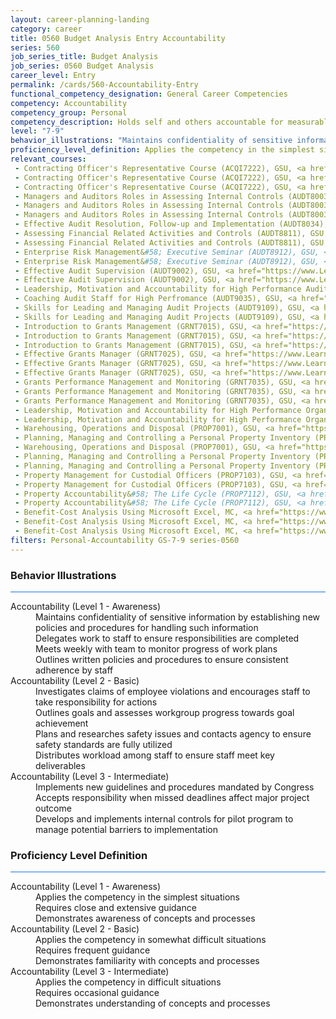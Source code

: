 ```yaml
---
layout: career-planning-landing
category: career
title: 0560 Budget Analysis Entry Accountability
series: 560
job_series_title: Budget Analysis
job_series: 0560 Budget Analysis
career_level: Entry
permalink: /cards/560-Accountability-Entry
functional_competency_designation: General Career Competencies
competency: Accountability
competency_group: Personal
competency_description: Holds self and others accountable for measurable high-quality, timely, and cost-effective results; determines objectives, sets priorities, and delegates work; accepts responsibility for mistakes; complies with established control systems and rules.
level: "7-9"
behavior_illustrations: "Maintains confidentiality of sensitive information by establishing new policies and procedures for handling such information ? Delegates work to staff to ensure responsibilities are completed ? Meets weekly with team to monitor progress of work plans ? Outlines written policies and procedures to ensure consistent adherence by staff ? Investigates claims of employee violations and encourages staff to take responsibility for actions ? Outlines goals and assesses workgroup progress towards goal achievement ? Plans and researches safety issues and contacts agency to ensure safety standards are fully utilized ? Distributes workload among staff to ensure staff meet key deliverables ? Implements new guidelines and procedures mandated by Congress ? Accepts responsibility when missed deadlines affect major project outcome ? Develops and implements internal controls for pilot program to manage potential barriers to implementation"
proficiency_level_definition: Applies the competency in the simplest situations ? Requires close and extensive guidance ? Demonstrates awareness of concepts and processes ? Applies the competency in somewhat difficult situations ? Requires frequent guidance ? Demonstrates familiarity with concepts and processes  ? Applies the competency in difficult situations ? Requires occasional guidance ? Demonstrates understanding of concepts and processes
relevant_courses: 
 - Contracting Officer's Representative Course (ACQI7222), GSU, <a href="https://www.LearnAtGSUSA.com/ACQI7225">https://www.LearnAtGSUSA.com/ACQI7225</a>
 - Contracting Officer's Representative Course (ACQI7222), GSU, <a href="https://www.LearnAtGSUSA.com/ACQI7229">https://www.LearnAtGSUSA.com/ACQI7229</a>
 - Contracting Officer's Representative Course (ACQI7222), GSU, <a href="https://www.LearnAtGSUSA.com/ACQI7233">https://www.LearnAtGSUSA.com/ACQI7233</a>
 - Managers and Auditors Roles in Assessing Internal Controls (AUDT8003), GSU, <a href="https://www.LearnAtGSUSA.com/AUDT8006">https://www.LearnAtGSUSA.com/AUDT8006</a>
 - Managers and Auditors Roles in Assessing Internal Controls (AUDT8003), GSU, <a href="https://www.LearnAtGSUSA.com/AUDT8010">https://www.LearnAtGSUSA.com/AUDT8010</a>
 - Managers and Auditors Roles in Assessing Internal Controls (AUDT8003), GSU, <a href="https://www.LearnAtGSUSA.com/AUDT8014">https://www.LearnAtGSUSA.com/AUDT8014</a>
 - Effective Audit Resolution, Follow-up and Implementation (AUDT8034), GSU, <a href="https://www.LearnAtGSUSA.com/AUDT8037">https://www.LearnAtGSUSA.com/AUDT8037</a>
 - Assessing Financial Related Activities and Controls (AUDT8811), GSU, <a href="https://www.LearnAtGSUSA.com/AUDT8814">https://www.LearnAtGSUSA.com/AUDT8814</a>
 - Assessing Financial Related Activities and Controls (AUDT8811), GSU, <a href="https://www.LearnAtGSUSA.com/AUDT8818">https://www.LearnAtGSUSA.com/AUDT8818</a>
 - Enterprise Risk Management&#58; Executive Seminar (AUDT8912), GSU, <a href="https://www.LearnAtGSUSA.com/AUDT8915">https://www.LearnAtGSUSA.com/AUDT8915</a>
 - Enterprise Risk Management&#58; Executive Seminar (AUDT8912), GSU, <a href="https://www.LearnAtGSUSA.com/AUDT8919">https://www.LearnAtGSUSA.com/AUDT8919</a>
 - Effective Audit Supervision (AUDT9002), GSU, <a href="https://www.LearnAtGSUSA.com/AUDT9005">https://www.LearnAtGSUSA.com/AUDT9005</a>
 - Effective Audit Supervision (AUDT9002), GSU, <a href="https://www.LearnAtGSUSA.com/AUDT9009">https://www.LearnAtGSUSA.com/AUDT9009</a>
 - Leadership, Motivation and Accountability for High Performance Audit Organizations (AUDT9010), GSU, <a href="https://www.LearnAtGSUSA.com/AUDT9013">https://www.LearnAtGSUSA.com/AUDT9013</a>
 - Coaching Audit Staff for High Perfromance (AUDT9035), GSU, <a href="https://www.LearnAtGSUSA.com/AUDT9038">https://www.LearnAtGSUSA.com/AUDT9038</a>
 - Skills for Leading and Managing Audit Projects (AUDT9109), GSU, <a href="https://www.LearnAtGSUSA.com/AUDT9112">https://www.LearnAtGSUSA.com/AUDT9112</a>
 - Skills for Leading and Managing Audit Projects (AUDT9109), GSU, <a href="https://www.LearnAtGSUSA.com/AUDT9116">https://www.LearnAtGSUSA.com/AUDT9116</a>
 - Introduction to Grants Management (GRNT7015), GSU, <a href="https://www.LearnAtGSUSA.com/GRNT7018">https://www.LearnAtGSUSA.com/GRNT7018</a>
 - Introduction to Grants Management (GRNT7015), GSU, <a href="https://www.LearnAtGSUSA.com/GRNT7022">https://www.LearnAtGSUSA.com/GRNT7022</a>
 - Introduction to Grants Management (GRNT7015), GSU, <a href="https://www.LearnAtGSUSA.com/GRNT7026">https://www.LearnAtGSUSA.com/GRNT7026</a>
 - Effective Grants Manager (GRNT7025), GSU, <a href="https://www.LearnAtGSUSA.com/GRNT7028">https://www.LearnAtGSUSA.com/GRNT7028</a>
 - Effective Grants Manager (GRNT7025), GSU, <a href="https://www.LearnAtGSUSA.com/GRNT7032">https://www.LearnAtGSUSA.com/GRNT7032</a>
 - Effective Grants Manager (GRNT7025), GSU, <a href="https://www.LearnAtGSUSA.com/GRNT7036">https://www.LearnAtGSUSA.com/GRNT7036</a>
 - Grants Performance Management and Monitoring (GRNT7035), GSU, <a href="https://www.LearnAtGSUSA.com/GRNT7038">https://www.LearnAtGSUSA.com/GRNT7038</a>
 - Grants Performance Management and Monitoring (GRNT7035), GSU, <a href="https://www.LearnAtGSUSA.com/GRNT7042">https://www.LearnAtGSUSA.com/GRNT7042</a>
 - Grants Performance Management and Monitoring (GRNT7035), GSU, <a href="https://www.LearnAtGSUSA.com/GRNT7046">https://www.LearnAtGSUSA.com/GRNT7046</a>
 - Leadership, Motivation and Accountability for High Performance Organizations (LEAD9020), GSU, <a href="https://www.LearnAtGSUSA.com/LEAD9023">https://www.LearnAtGSUSA.com/LEAD9023</a>
 - Leadership, Motivation and Accountability for High Performance Organizations (LEAD9020), GSU, <a href="https://www.LearnAtGSUSA.com/LEAD9027">https://www.LearnAtGSUSA.com/LEAD9027</a>
 - Warehousing, Operations and Disposal (PROP7001), GSU, <a href="https://www.LearnAtGSUSA.com/PROP7004">https://www.LearnAtGSUSA.com/PROP7004</a>
 - Planning, Managing and Controlling a Personal Property Inventory (PROP7013), GSU, <a href="https://www.LearnAtGSUSA.com/PROP7004">https://www.LearnAtGSUSA.com/PROP7004</a>
 - Warehousing, Operations and Disposal (PROP7001), GSU, <a href="https://www.LearnAtGSUSA.com/PROP7008">https://www.LearnAtGSUSA.com/PROP7008</a>
 - Planning, Managing and Controlling a Personal Property Inventory (PROP7013), GSU, <a href="https://www.LearnAtGSUSA.com/PROP7008">https://www.LearnAtGSUSA.com/PROP7008</a>
 - Planning, Managing and Controlling a Personal Property Inventory (PROP7013), GSU, <a href="https://www.LearnAtGSUSA.com/PROP7012">https://www.LearnAtGSUSA.com/PROP7012</a>
 - Property Management for Custodial Officers (PROP7103), GSU, <a href="https://www.LearnAtGSUSA.com/PROP7016">https://www.LearnAtGSUSA.com/PROP7016</a>
 - Property Management for Custodial Officers (PROP7103), GSU, <a href="https://www.LearnAtGSUSA.com/PROP7020">https://www.LearnAtGSUSA.com/PROP7020</a>
 - Property Accountability&#58; The Life Cycle (PROP7112), GSU, <a href="https://www.LearnAtGSUSA.com/PROP7115">https://www.LearnAtGSUSA.com/PROP7115</a>
 - Property Accountability&#58; The Life Cycle (PROP7112), GSU, <a href="https://www.LearnAtGSUSA.com/PROP7119">https://www.LearnAtGSUSA.com/PROP7119</a>
 - Benefit-Cost Analysis Using Microsoft Excel, MC, <a href="https://www.managementconcepts.com/course/id/5405?utm_source=CFOportal&utm_medium=listing&utm_campaign=CFOTTEP&utm_id=23FM">https://www.managementconcepts.com/course/id/5405?utm_source=CFOportal&utm_medium=listing&utm_campaign=CFOTTEP&utm_id=23FM</a>
 - Benefit-Cost Analysis Using Microsoft Excel, MC, <a href="https://www.managementconcepts.com/course/id/5405?utm_source=CFOportal&utm_medium=listing&utm_campaign=CFOTTEP&utm_id=23FM">https://www.managementconcepts.com/course/id/5405?utm_source=CFOportal&utm_medium=listing&utm_campaign=CFOTTEP&utm_id=23FM</a>
 - Benefit-Cost Analysis Using Microsoft Excel, MC, <a href="https://www.managementconcepts.com/course/id/5405?utm_source=CFOportal&utm_medium=listing&utm_campaign=CFOTTEP&utm_id=23FM">https://www.managementconcepts.com/course/id/5405?utm_source=CFOportal&utm_medium=listing&utm_campaign=CFOTTEP&utm_id=23FM</a>
filters: Personal-Accountability GS-7-9 series-0560
---
```


<div class="desktop:grid-col-6 margin-y-3">
  <div class="border-top-2 bg-white padding-3 shadow-5 height-full members-hover border-1px button-border border-top-blue radius-lg card-text-color">
    <h3>Behavior Illustrations</h3>
    <hr style="background-color: #1b74e0 !important;"/>
    <dl class="text-base card-content-color"><dt>Accountability (Level 1 - Awareness)</dt><dd>Maintains confidentiality of sensitive information by establishing new policies and procedures for handling such information </dd><dd> Delegates work to staff to ensure responsibilities are completed </dd><dd> Meets weekly with team to monitor progress of work plans </dd><dd> Outlines written policies and procedures to ensure consistent adherence by staff</dd><dt>Accountability (Level 2 - Basic)</dt><dd>Investigates claims of employee violations and encourages staff to take responsibility for actions </dd><dd> Outlines goals and assesses workgroup progress towards goal achievement </dd><dd> Plans and researches safety issues and contacts agency to ensure safety standards are fully utilized </dd><dd> Distributes workload among staff to ensure staff meet key deliverables</dd><dt>Accountability (Level 3 - Intermediate)</dt><dd>Implements new guidelines and procedures mandated by Congress </dd><dd> Accepts responsibility when missed deadlines affect major project outcome </dd><dd> Develops and implements internal controls for pilot program to manage potential barriers to implementation</dd></dl>
  </div>
</div>
<div class="desktop:grid-col-6 margin-y-3">
  <div class="border-top-2 bg-white padding-3 shadow-5 height-full members-hover border-1px button-border border-top-blue radius-lg card-text-color">
    <h3>Proficiency Level Definition</h3>
     <hr style="background-color: #1b74e0 !important;"/>
    <dl class="text-base card-content-color"><dt>Accountability (Level 1 - Awareness)</dt><dd>Applies the competency in the simplest situations </dd><dd> Requires close and extensive guidance </dd><dd> Demonstrates awareness of concepts and processes</dd><dt>Accountability (Level 2 - Basic)</dt><dd>Applies the competency in somewhat difficult situations </dd><dd> Requires frequent guidance </dd><dd> Demonstrates familiarity with concepts and processes </dd><dt>Accountability (Level 3 - Intermediate)</dt><dd>Applies the competency in difficult situations </dd><dd> Requires occasional guidance </dd><dd> Demonstrates understanding of concepts and processes</dd></dl>
  </div>
</div>